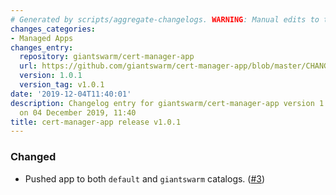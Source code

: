 ```yaml
---
# Generated by scripts/aggregate-changelogs. WARNING: Manual edits to this files will be overwritten.
changes_categories:
- Managed Apps
changes_entry:
  repository: giantswarm/cert-manager-app
  url: https://github.com/giantswarm/cert-manager-app/blob/master/CHANGELOG.md#101-2019-12-04
  version: 1.0.1
  version_tag: v1.0.1
date: '2019-12-04T11:40:01'
description: Changelog entry for giantswarm/cert-manager-app version 1.0.1, published
  on 04 December 2019, 11:40
title: cert-manager-app release v1.0.1
---
```


### Changed
- Pushed app to both `default` and `giantswarm` catalogs. ([#3](https://github.com/giantswarm/cert-manager-app/pull/3))
